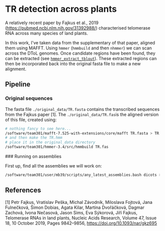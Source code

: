 # TR detection across plants

A relatively recent paper by Fajkus et al., 2019 (https://pubmed.ncbi.nlm.nih.gov/31392988/) characterised telomerase RNA across many species of land plants.

In this work, I've taken data from the supplementary of that paper, aligned them using MAFFT. Using `hmmer` (`hmmbuild` and then `nhmmer`) we can scan across the DToL genomes. Once candidate regions have been found, they can be extracted (see [`hmmer_extract_tblout`](https://github.com/ARU-life-sciences/extract_nhmmer_tblout)). These extracted regions can then be incorporated back into the original fasta file to make a new alignment.

## Pipeline

### Original sequences

The fasta file `./original_data/TR.fasta` contains the transcribed sequences from the Fajkus paper [1]. The `./original_data/TR.fas`is the aligned version of this file, created using:

```bash
# nothing fancy to see here...
/software/team301/mafft-7.525-with-extensions/core/mafft TR.fasta > TR.fas
# and then make the TR.hmm
# place it in the original_data directory
/software/team301/hmmer-3.4/src/hmmbuild TR.fas
```

### Running on assemblies

First up, find all the assemblies we will work on:

```bash
/software/team301/user/mb39/scripts/any_latest_assemblies.bash dicots > ./working/dtol_plant_paths.txt
```

## References

[1] Petr Fajkus, Vratislav Peška, Michal Závodník, Miloslava Fojtová, Jana Fulnečková, Šimon Dobias, Agata Kilar, Martina Dvořáčková, Dagmar Zachová, Ivona Nečasová, Jason Sims, Eva Sýkorová, Jiří Fajkus, Telomerase RNAs in land plants, Nucleic Acids Research, Volume 47, Issue 18, 10 October 2019, Pages 9842–9856, https://doi.org/10.1093/nar/gkz695 
